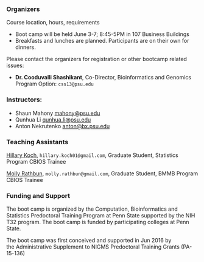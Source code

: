 ### Organizers

Course location, hours, requirements

* Boot camp will be held June 3-7; 8:45-5PM in 107 Business Buildings
* Breakfasts and lunches are planned. Participants are on their own for dinners.

Please contact the organizers for registration or other bootcamp related issues:

* **Dr. Cooduvalli Shashikant**, Co-Director, Bioinformatics and Genomics Program Option: `css13@psu.edu`

### Instructors:

* Shaun Mahony <mahony@psu.edu>
* Qunhua Li <qunhua.li@psu.edu>
* Anton Nekrutenko <anton@bx.psu.edu>

### Teaching Assistants

[Hillary Koch][hkoch], `hillary.koch01@gmail.com`, Graduate Student, Statistics Program
CBIOS Trainee

[Molly Rathbun][mrathbun], `molly.rathbun@gmail.com`, Graduate Student, BMMB Program
CBIOS Trainee

[mrathbun]: https://bmb.psu.edu/directory/mmr252
[hkoch]: https://stat.psu.edu/people/hbk5086


### Funding and Support

The boot camp is organized by the Computation, Bioinformatics and Statistics Predoctoral Training Program at Penn State supported by the NIH T32 program. The boot camp is funded by participating colleges at Penn State.

The boot camp was first conceived and supported in Jun 2016 by the Administrative Supplement to NIGMS Predoctoral Training Grants (PA-15-136)
